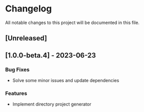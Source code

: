 # Changelog

All notable changes to this project will be documented in this file.

## [Unreleased]
## [1.0.0-beta.4] - 2023-06-23

### Bug Fixes

- Solve some minor issues and update dependencies

### Features

- Implement directory project generator

<!-- generated by git-cliff -->

